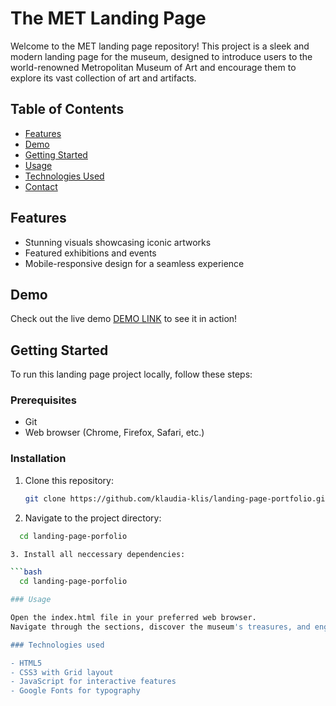 # The MET Landing Page

Welcome to the MET landing page repository! This project is a sleek and modern landing page for the museum, designed to introduce users to the world-renowned Metropolitan Museum of Art and encourage them to explore its vast collection of art and artifacts.

## Table of Contents

- [Features](#features)
- [Demo](#demo)
- [Getting Started](#getting-started)
- [Usage](#usage)
- [Technologies Used](#technologies-used)
- [Contact](#contact)

## Features

- Stunning visuals showcasing iconic artworks
- Featured exhibitions and events
- Mobile-responsive design for a seamless experience

## Demo

Check out the live demo [DEMO LINK](https://klaudia-klis.github.io/landing-page-portfolio/) to see it in action!

## Getting Started

To run this landing page project locally, follow these steps:

### Prerequisites

- Git
- Web browser (Chrome, Firefox, Safari, etc.)

### Installation

1. Clone this repository:

   ```bash
   git clone https://github.com/klaudia-klis/landing-page-portfolio.git

2. Navigate to the project directory:

 ```bash
   cd landing-page-porfolio

3. Install all neccessary dependencies:

 ```bash
   cd landing-page-porfolio

### Usage

Open the index.html file in your preferred web browser.
Navigate through the sections, discover the museum's treasures, and engage with the interactive elements.

### Technologies used

- HTML5
- CSS3 with Grid layout
- JavaScript for interactive features
- Google Fonts for typography
